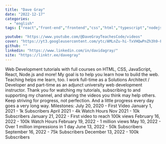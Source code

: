 ```yaml
---
title: "Dave Gray"
date: "2022-12-17"
categories:
  - "english"
tags: ["react","front-end","frontend","css","html","typescript","nodejs","express","github","javascript","mern","mongodb"]

youtube: "https://www.youtube.com/@DaveGrayTeachesCode/videos"
cover: "https://yt3.googleusercontent.com/ytc/AMLnZu-hi-TxVHQwPnZh3h9-F0OAQyqoETBJQWXjDzILGg=s88-c-k-c0x00ffffff-no-rj"
github: ""
linkedin: "https://www.linkedin.com/in/davidagray/"
site: "https://linktr.ee/davegray"
---
```




Web Development tutorials with full courses on HTML, CSS, JavaScript, React, Node.js and more! My goal is to help you learn how to build the web. Teaching helps me learn, too. I work full-time as a Solutions Architect / Developer and part-time as an adjunct university web development instructor. Thank you for watching my tutorials, subscribing to and supporting my channel, and sharing the videos you think may help others. Keep striving for progress, not perfection. And a little progress every day goes a very long way. Milestones: July 20, 2020 - First Video January 1, 2021 - 1k Subscribers April 2021 - 4k Watch Hours Nov 2021 - 10k Subscribers January 21, 2022 - First video to reach 100k views February 16, 2022 - 100k Watch Hours February 19, 2022 - 1 million views May 10, 2022 - Over 1 million impressions in 1 day June 13, 2022 - 50k Subscribers September 16, 2022 - 75k Subscribers December 13, 2022 - 100k Subscribers
